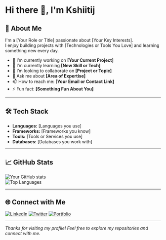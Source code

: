 # Hi there 👋, I'm Kshiitij

## 🚀 About Me
I'm a [Your Role or Title] passionate about [Your Key Interests].  
I enjoy building projects with [Technologies or Tools You Love] and learning something new every day.

- 🔭 I’m currently working on **[Your Current Project]**
- 🌱 I’m currently learning **[New Skill or Tech]**
- 👯 I’m looking to collaborate on **[Project or Topic]**
- 💬 Ask me about **[Area of Expertise]**
- 📫 How to reach me: **[Your Email or Contact Link]**
- ⚡ Fun fact: **[Something Fun About You]**

---

## 🛠 Tech Stack
- **Languages:** [Languages you use]
- **Frameworks:** [Frameworks you know]
- **Tools:** [Tools or Services you use]
- **Databases:** [Databases you work with]

---

## 📈 GitHub Stats
![Your GitHub stats](https://github-readme-stats.vercel.app/api?username=kshiitijs&show_icons=true&theme=radical)  
![Top Languages](https://github-readme-stats.vercel.app/api/top-langs/?username=kshiitijs&layout=compact&theme=radical)

---

## 🌐 Connect with Me
[![LinkedIn](https://img.shields.io/badge/LinkedIn-blue?style=for-the-badge&logo=linkedin)](https://linkedin.com/in/YourLinkedIn)
[![Twitter](https://img.shields.io/badge/Twitter-black?style=for-the-badge&logo=twitter)](https://twitter.com/YourTwitter)
[![Portfolio](https://img.shields.io/badge/Portfolio-green?style=for-the-badge&logo=web)](https://YourPortfolioLink)

---

*Thanks for visiting my profile! Feel free to explore my repositories and connect with me.*
